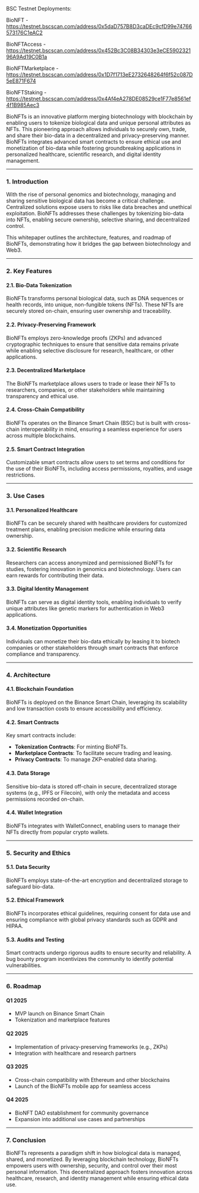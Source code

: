BSC Testnet Deployments: 

BioNFT - https://testnet.bscscan.com/address/0x5daD757B8D3caDEc9cfD99e74766573176C1eAC2

BioNFTAccess - https://testnet.bscscan.com/address/0x452Bc3C08B34303e3eCE590232196A9Ad19C0B1a

BioNFTMarketplace - https://testnet.bscscan.com/address/0x1D7f1713eE2732648264f6f52c087D5eE871F674

BioNFTStaking - https://testnet.bscscan.com/address/0x4Af4eA278DE08529ce1F77e8561ef4f1B985Aec3


BioNFTs is an innovative platform merging biotechnology with blockchain by enabling users to tokenize biological data and unique personal attributes as NFTs. This pioneering approach allows individuals to securely own, trade, and share their bio-data in a decentralized and privacy-preserving manner. BioNFTs integrates advanced smart contracts to ensure ethical use and monetization of bio-data while fostering groundbreaking applications in personalized healthcare, scientific research, and digital identity management.  

---

### **1. Introduction**  

With the rise of personal genomics and biotechnology, managing and sharing sensitive biological data has become a critical challenge. Centralized solutions expose users to risks like data breaches and unethical exploitation. BioNFTs addresses these challenges by tokenizing bio-data into NFTs, enabling secure ownership, selective sharing, and decentralized control.  

This whitepaper outlines the architecture, features, and roadmap of BioNFTs, demonstrating how it bridges the gap between biotechnology and Web3.  

---

### **2. Key Features**  

#### 2.1. **Bio-Data Tokenization**  
BioNFTs transforms personal biological data, such as DNA sequences or health records, into unique, non-fungible tokens (NFTs). These NFTs are securely stored on-chain, ensuring user ownership and traceability.  

#### 2.2. **Privacy-Preserving Framework**  
BioNFTs employs zero-knowledge proofs (ZKPs) and advanced cryptographic techniques to ensure that sensitive data remains private while enabling selective disclosure for research, healthcare, or other applications.  

#### 2.3. **Decentralized Marketplace**  
The BioNFTs marketplace allows users to trade or lease their NFTs to researchers, companies, or other stakeholders while maintaining transparency and ethical use.  

#### 2.4. **Cross-Chain Compatibility**  
BioNFTs operates on the Binance Smart Chain (BSC) but is built with cross-chain interoperability in mind, ensuring a seamless experience for users across multiple blockchains.  

#### 2.5. **Smart Contract Integration**  
Customizable smart contracts allow users to set terms and conditions for the use of their BioNFTs, including access permissions, royalties, and usage restrictions.  

---

### **3. Use Cases**  

#### 3.1. **Personalized Healthcare**  
BioNFTs can be securely shared with healthcare providers for customized treatment plans, enabling precision medicine while ensuring data ownership.  

#### 3.2. **Scientific Research**  
Researchers can access anonymized and permissioned BioNFTs for studies, fostering innovation in genomics and biotechnology. Users can earn rewards for contributing their data.  

#### 3.3. **Digital Identity Management**  
BioNFTs can serve as digital identity tools, enabling individuals to verify unique attributes like genetic markers for authentication in Web3 applications.  

#### 3.4. **Monetization Opportunities**  
Individuals can monetize their bio-data ethically by leasing it to biotech companies or other stakeholders through smart contracts that enforce compliance and transparency.  

---

### **4. Architecture**  

#### 4.1. **Blockchain Foundation**  
BioNFTs is deployed on the Binance Smart Chain, leveraging its scalability and low transaction costs to ensure accessibility and efficiency.  

#### 4.2. **Smart Contracts**  
Key smart contracts include:  
- **Tokenization Contracts**: For minting BioNFTs.  
- **Marketplace Contracts**: To facilitate secure trading and leasing.  
- **Privacy Contracts**: To manage ZKP-enabled data sharing.  

#### 4.3. **Data Storage**  
Sensitive bio-data is stored off-chain in secure, decentralized storage systems (e.g., IPFS or Filecoin), with only the metadata and access permissions recorded on-chain.  

#### 4.4. **Wallet Integration**  
BioNFTs integrates with WalletConnect, enabling users to manage their NFTs directly from popular crypto wallets.  

---

### **5. Security and Ethics**  

#### 5.1. **Data Security**  
BioNFTs employs state-of-the-art encryption and decentralized storage to safeguard bio-data.  

#### 5.2. **Ethical Framework**  
BioNFTs incorporates ethical guidelines, requiring consent for data use and ensuring compliance with global privacy standards such as GDPR and HIPAA.  

#### 5.3. **Audits and Testing**  
Smart contracts undergo rigorous audits to ensure security and reliability. A bug bounty program incentivizes the community to identify potential vulnerabilities.  

---

### **6. Roadmap**  

#### Q1 2025  
- MVP launch on Binance Smart Chain  
- Tokenization and marketplace features  

#### Q2 2025  
- Implementation of privacy-preserving frameworks (e.g., ZKPs)  
- Integration with healthcare and research partners  

#### Q3 2025  
- Cross-chain compatibility with Ethereum and other blockchains  
- Launch of the BioNFTs mobile app for seamless access  

#### Q4 2025  
- BioNFT DAO establishment for community governance  
- Expansion into additional use cases and partnerships  

---

### **7. Conclusion**  

BioNFTs represents a paradigm shift in how biological data is managed, shared, and monetized. By leveraging blockchain technology, BioNFTs empowers users with ownership, security, and control over their most personal information. This decentralized approach fosters innovation across healthcare, research, and identity management while ensuring ethical data use.